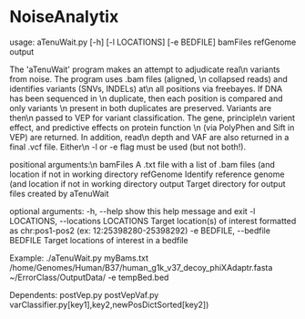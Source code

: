# NoiseAnalytix

usage: aTenuWait.py [-h] [-l LOCATIONS] [-e BEDFILE] bamFiles refGenome output

The 'aTenuWait' program makes an attempt to adjudicate real\n 
variants from noise. The program uses .bam files (aligned, \n
collapsed reads) and identifies variants (SNVs, INDELs) at\n 
all positions via freebayes. If DNA has been sequenced in \n
duplicate, then each position is compared and only variants \n
present in both duplicates are preserved. Variants are then\n
passed to VEP for variant classification. The gene, principle\n 
varient effect, and predictive effects on protein function \n
(via PolyPhen and Sift in VEP) are returned. In addition, read\n
depth and VAF are also returned in a final .vcf file. Either\n
-l or -e flag must be used (but not both!).

positional arguments:\n
  bamFiles              A .txt file with a list of .bam files (and location if
                        not in working directory
  refGenome             Identify reference genome (and location if not in
                        working directory
  output                Target directory for output files created by aTenuWait

optional arguments:
  -h, --help            show this help message and exit
  -l LOCATIONS, --locations LOCATIONS
                        Target location(s) of interest formatted as
                        chr:pos1-pos2 (ex: 12:25398280-25398292)
  -e BEDFILE, --bedfile BEDFILE
                        Target locations of interest in a bedfile

Example:
./aTenuWait.py myBams.txt /home/Genomes/Human/B37/human_g1k_v37_decoy_phiXAdaptr.fasta ~/ErrorClass/OutputData/ -e tempBed.bed


Dependents:
	postVep.py
	postVepVaf.py
	varClassifier.py[key1],key2,newPosDictSorted[key2])
